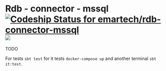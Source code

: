 # Rdb - connector - mssql [![Codeship Status for emartech/rdb-connector-mssql](https://app.codeship.com/projects/98823cf0-1965-0136-a517-42b540a360ad/status?branch=master)](https://app.codeship.com/projects/284079) [![](https://jitpack.io/v/emartech/rdb-connector-mssql.svg)](https://jitpack.io/#emartech/rdb-connector-mssql)

TODO

For tests `sbt test` for it tests `docker-compose up` and another terminal `sbt it:test`.
